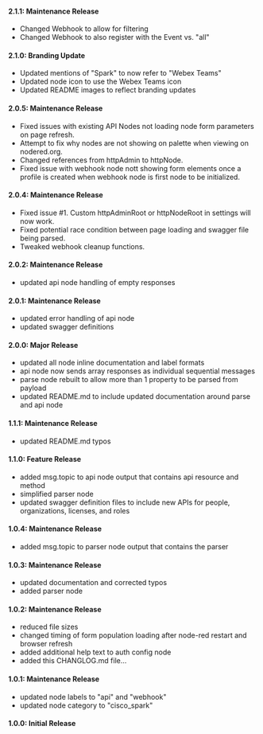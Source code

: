 #### 2.1.1: Maintenance Release

  - Changed Webhook to allow for filtering
  - Changed Webhook to also register with the Event vs. "all"

#### 2.1.0: Branding Update

  - Updated mentions of "Spark" to now refer to "Webex Teams"
  - Updated node icon to use the Webex Teams icon
  - Updated README images to reflect branding updates

#### 2.0.5: Maintenance Release

  - Fixed issues with existing API Nodes not loading node form parameters on page refresh.
  - Attempt to fix why nodes are not showing on palette when viewing on nodered.org.
  - Changed references from httpAdmin to httpNode.
  - Fixed issue with webhook node nott showing form elements once a profile is created when webhook node is first node to be initialized.

#### 2.0.4: Maintenance Release

  - Fixed issue #1. Custom httpAdminRoot or httpNodeRoot in settings will now work.
  - Fixed potential race condition between page loading and swagger file being parsed.
  - Tweaked webhook cleanup functions.

#### 2.0.2: Maintenance Release

  - updated api node handling of empty responses

#### 2.0.1: Maintenance Release

  - updated error handling of api node
  - updated swagger definitions

#### 2.0.0: Major Release

  - updated all node inline documentation and label formats
  - api node now sends array responses as individual sequential messages
  - parse node rebuilt to allow more than 1 property to be parsed from payload
  - updated README.md to include updated documentation around parse and api node

#### 1.1.1: Maintenance Release

  - updated README.md typos

#### 1.1.0: Feature Release

  - added msg.topic to api node output that contains api resource and method
  - simplified parser node
  - updated swagger definition files to include new APIs for people, organizations, licenses, and roles

#### 1.0.4: Maintenance Release

  - added msg.topic to parser node output that contains the parser

#### 1.0.3: Maintenance Release

  - updated documentation and corrected typos
  - added parser node

#### 1.0.2: Maintenance Release

  - reduced file sizes
  - changed timing of form population loading after node-red restart and browser refresh
  - added additional help text to auth config node
  - added this CHANGLOG.md file...

#### 1.0.1: Maintenance Release

  - updated node labels to "api" and "webhook"
  - updated node category to "cisco_spark"

#### 1.0.0: Initial Release
